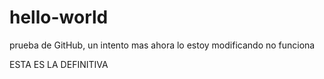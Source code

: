 # hello-world
prueba de GitHub, un intento mas
ahora lo estoy modificando
no funciona

ESTA ES LA DEFINITIVA
